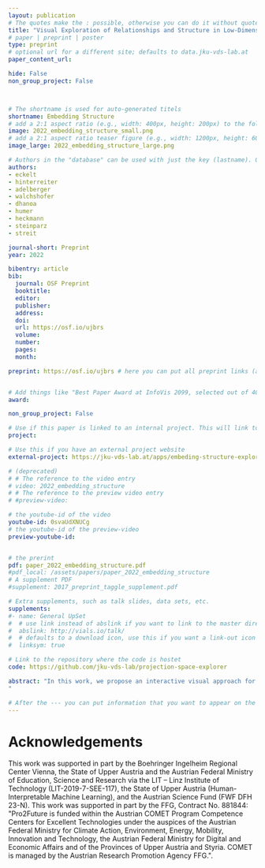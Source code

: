 ```yaml
---
layout: publication
# The quotes make the : possible, otherwise you can do it without quotes
title: "Visual Exploration of Relationships and Structure in Low-Dimensional Embeddings"
# paper | preprint | poster
type: preprint
# optional url for a different site; defaults to data.jku-vds-lab.at
paper_content_url: 

hide: False
non_group_project: False



# The shortname is used for auto-generated titels
shortname: Embedding Structure
# add a 2:1 aspect ratio (e.g., width: 400px, height: 200px) to the folder /assets/images/papers/
image: 2022_embedding_structure_small.png
# add a 2:1 aspect ratio teaser figure (e.g., width: 1200px, height: 600px) to the folder /assets/images/papers/
image_large: 2022_embedding_structure_large.png

# Authors in the "database" can be used with just the key (lastname). Others can be written properly.
authors:
- eckelt
- hinterreiter
- adelberger
- walchshofer
- dhanoa
- humer
- heckmann
- steinparz
- streit

journal-short: Preprint
year: 2022

bibentry: article
bib:
  journal: OSF Preprint
  booktitle: 
  editor: 
  publisher: 
  address: 
  doi:
  url: https://osf.io/ujbrs
  volume: 
  number: 
  pages: 
  month: 

preprint: https://osf.io/ujbrs # here you can put all preprint links (arxiv.org, osf.io,...)


# Add things like "Best Paper Award at InfoVis 2099, selected out of 4000 submissions"
award:

non_group_project: False

# Use if this paper is linked to an internal project. This will link to the project site
project: 

# Use this if you have an external project website
external-project: https://jku-vds-lab.at/apps/embeding-structure-explorer/

# (deprecated)
# # The reference to the video entry
# video: 2022_embedding_structure
# # The reference to the preview video entry
# #preview-video:

# the youtube-id of the video
youtube-id: 0svaUdXNUCg
# the youtube-id of the preview-video
preview-youtube-id: 


# the prerint
pdf: paper_2022_embedding_structure.pdf
#pdf_local: /assets/papers/paper_2022_embedding_structure
# A supplement PDF
#supplement: 2017_preprint_taggle_supplement.pdf

# Extra supplements, such as talk slides, data sets, etc.
supplements:
#- name: General UpSet
#  # use link instead of abslink if you want to link to the master directory
#  abslink: http://vials.io/talk/
#  # defaults to a download icon, use this if you want a link-out icon
#  linksym: true

# Link to the repository where the code is hostet
code: https://github.com/jku-vds-lab/projection-space-explorer

abstract: "In this work, we propose an interactive visual approach for the exploration and formation of structural relationships in embeddings of high-dimensional data. These structural relationships, such as item sequences, associations of items with groups, and hierarchies between groups of items, are defining properties of many real-world datasets. Nevertheless, most existing methods for the visual exploration of embeddings treat these structures as second-class citizens or do not take them into account at all. In our proposed analysis workflow, users explore enriched scatterplots of the embedding, in which relationships between items and/or groups are visually highlighted. The original high-dimensional data for single items, groups of items, or differences between connected items and groups is accessible through additional summary visualizations. We carefully tailored these summary and difference visualizations to the various data types and semantic contexts. During their exploratory analysis, users can externalize their insights by setting up additional groups and relationships between items and/or groups. We demonstrate the utility and potential impact of our approach by means of two use cases and multiple examples from various domains.
"

# After the --- you can put information that you want to appear on the website using markdown formatting or HTML. A good example are acknowledgements, extra references, an erratum, etc.
---
```



# Acknowledgements

This work was supported in part by the Boehringer Ingelheim Regional Center Vienna, the State of Upper Austria and the Austrian Federal Ministry of Education, Science and Research via the LIT ⁠– Linz Institute of Technology (LIT-2019-7-SEE-117), the State of Upper Austria (Human-Interpretable Machine Learning), and the Austrian Science Fund (FWF DFH 23-N). This work was supported in part by the FFG, Contract No. 881844: "Pro2Future is funded within the Austrian COMET Program Competence Centers for Excellent Technologies under the auspices of the Austrian Federal Ministry for Climate Action, Environment, Energy, Mobility, Innovation and Technology, the Austrian Federal Ministry for Digital and Economic Affairs and of the Provinces of Upper Austria and Styria. COMET is managed by the Austrian Research Promotion Agency FFG.".